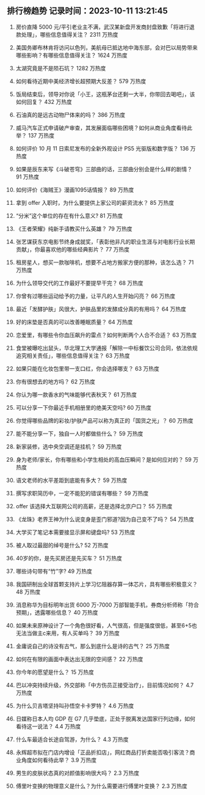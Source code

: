 
## 排行榜趋势 记录时间：2023-10-11 13:21:45
  
  1. 房价直降 5000 元/平引老业主不满，武汉某新盘开发商封盘致歉「将进行退款处理」，哪些信息值得关注？ 2311 万热度
    
  2. 美国务卿布林肯将访问以色列，美航母已抵达地中海东部，会对巴以局势带来哪些影响？有哪些信息值得关注？ 1624 万热度
    
  3. 太湖究竟是不是陨石坑？ 1282 万热度
    
  4. 如何看待近期中美经济增长超预期大反差？ 579 万热度
    
  5. 饭局结束后，领导对你说「小王，这瓶茅台还剩一大半，你带回去喝吧」，该如何回复？ 432 万热度
    
  6. 石油真的是远古动物尸体来的吗？ 386 万热度
    
  7. 威马汽车正式申请破产审查，其发展面临哪些困境？如何从商业角度看待此举？ 137 万热度
    
  8. 如何评价 10 月 11 日索尼发布的全新外观设计 PS5 光驱版和数字版？ 136 万热度
    
  9. 如果是辰东来写《斗破苍穹》三部曲的话，三部曲分别会是什么样的剧情？ 91 万热度
    
  10. 如何评价《海贼王》漫画1095话情报？ 89 万热度
    
  11. 拿到 offer 入职时，为什么要提供上家公司的薪资流水？ 85 万热度
    
  12. “分米”这个单位的存在有什么意义? 81 万热度
    
  13. 《王者荣耀》纯新手请教买什么英雄？ 79 万热度
    
  14. 张艺谋获东京电影节终身成就奖，「表彰他非凡的职业生涯与对电影行业长期贡献」，你最喜欢他的哪些经典影片？ 77 万热度
    
  15. 租房星人，想买一款咖啡机，想要不占地方搬家方便的那种，该怎么选？ 71 万热度
    
  16. 为什么领导交代的工作最好不要提早干完？ 68 万热度
    
  17. 你曾有过哪些运动给予的力量，让平凡的人生开始闪亮？ 66 万热度
    
  18. 最近「发酵护肤」风很大，护肤品里的发酵成分真的有用吗？ 64 万热度
    
  19. 好的床垫是否真的可以改善睡眠质量？ 64 万热度
    
  20. 恋爱里，有哪些令你血压飙升的雷点？如何判断两个人合不合适？ 63 万热度
    
  21. 食堂被曝吃出鼠头，华北理工大学通报「解除一中标餐饮公司合同，依法依规追究相关责任」，哪些信息值得关注？ 63 万热度
    
  22. 如果只能在化妆包里带一支口红，你会选择哪支？ 63 万热度
    
  23. 你有很想去的地方吗？ 62 万热度
    
  24. 你认为哪一款香水的气味能够代表秋天？ 61 万热度
    
  25. 可以分享一下你最近手机相册里的绝美天空吗? 60 万热度
    
  26. 你觉得哪些品牌的彩妆/护肤产品可以称为真正的「国货之光」？ 60 万热度
    
  27. 能不能分享一下，独自一人时都做些什么？ 59 万热度
    
  28. 新家装修，选中央空调还是挂机？ 59 万热度
    
  29. 身为老师/家长，你有哪些和小学生相处的高血压瞬间？是如何应对的？ 59 万热度
    
  30. 语文老师的水平差距到底能有多大？ 59 万热度
    
  31. 撰写求职简历中，一定不能犯的错误有哪些？ 59 万热度
    
  32. offer 该选择大互联网公司的高薪，还是选择北京户口？ 55 万热度
    
  33. 《龙珠》老界王神为什么说变身是歪门邪道?因为自己变不了吗？ 54 万热度
    
  34. 大学买了笔记本需要接显示屏和键盘吗? 53 万热度
    
  35. 被人取过最甜的绰号是什么? 52 万热度
    
  36. 40岁的你，是先买房还是先买车？ 51 万热度
    
  37. 哪些诗句带有“竹”字? 49 万热度
    
  38. 我国研制出全球首颗支持片上学习忆阻器存算一体芯片，具有哪些积极意义？ 48 万热度
    
  39. 消息称华为目标明年出货 6000 万-7000 万部智能手机，券商分析师称「符合预期」，透露哪些信息？ 40 万热度
    
  40. 如果未来原神设计了一个角色很好看，人气很高，但是强度很低，甚至6+5也无法当做主c来用，有人买单吗？ 39 万热度
    
  41. 金庸说自己的诗没有古气，那么到底什么是诗的古气？ 25 万热度
    
  42. 如何在有限的画面中表达出无限的空间感？ 22 万热度
    
  43. 你今年的愿望是什么？ 15 万热度
    
  44. 巴以冲突持续升级，外交部称「中方伤员正接受治疗」，目前情况如何？ 4.7 万热度
    
  45. 为什么贝吉塔坚持叫孙悟空卡卡罗特？ 4.6 万热度
    
  46. 日媒称日本人均 GDP 在 G7 几乎垫底，正处于脱离发达国家行列边缘，如何看待这一说法？ 4.4 万热度
    
  47. 什么车最适合长途自驾游，为什么？ 4.3 万热度
    
  48. 永辉超市拟在门店内增设「正品折扣店」，网红商品打折卖能否吸引客流？商业角度如何看待此举？ 3.9 万热度
    
  49. 男生的皮肤状态真的对颜值影响很大吗？ 2.3 万热度
    
  50. 傅里叶变换的物理意义是什么？为什么需要进行傅里叶变换？ 2.3 万热度
    